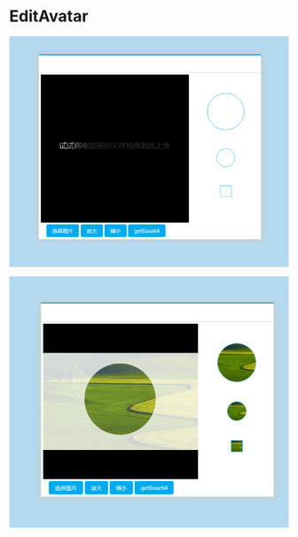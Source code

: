 # EditAvatar


![](https://raw.githubusercontent.com/myfmyy/EditAvatar/master/test/e.png)

![](https://raw.githubusercontent.com/myfmyy/EditAvatar/master/test/ee.png)